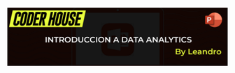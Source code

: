 [![Presentación](https://github.com/dawoork/Clases/blob/main/Images/introduccion-a-data-analytics.jpg)](https://docs.google.com/presentation/d/1p_jjGJIxEh2FL-yAsrziH_FlmHybcrnC/edit?usp=drive_link&ouid=114807045256561798882&rtpof=true&sd=true)
